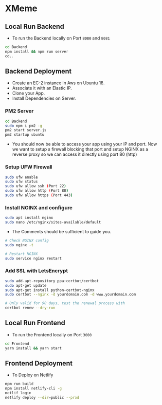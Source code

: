 # XMeme


## Local Run Backend

* To run the Backend locally on Port `8080` and `8081`

```bash
cd Backend
npm install && npm run server
cd..
```

## Backend Deployment

* Create an EC-2 instance in Aws on Ubuntu 18.
* Associate it with an Elastic IP.
* Clone your App.
* Install Dependencies on Server.

### PM2 Server

```bash
cd Backend
sudo npm i pm2 -g
pm2 start server.js
pm2 startup ubuntu
```

* You should now be able to access your app using your IP and port. Now we want to setup a firewall blocking that port and setup NGINX as a reverse proxy so we can access it directly using port 80 (http)

### Setup UFW Firewall

```bash
sudo ufw enable
sudo ufw status
sudo ufw allow ssh (Port 22)
sudo ufw allow http (Port 80)
sudo ufw allow https (Port 443)
```

### Install NGINX and configure

```bash
sudo apt install nginx
sudo nano /etc/nginx/sites-available/default
```

* The Comments should be sufficient to guide you.

```bash
# Check NGINX config
sudo nginx -t

# Restart NGINX
sudo service nginx restart
```

### Add SSL with LetsEncrypt

```bash
sudo add-apt-repository ppa:certbot/certbot
sudo apt-get update
sudo apt-get install python-certbot-nginx
sudo certbot --nginx -d yourdomain.com -d www.yourdomain.com

# Only valid for 90 days, test the renewal process with
certbot renew --dry-run
```

## Local Run Frontend

* To run the Frontend locally on Port `3000`

```bash
cd Frontend
yarn install && yarn start
```

## Frontend Deployment

* To Deploy on Netlify

```bash
npm run build
npm install netlify-cli -g
netlif login
netlify deploy --dir=public --prod
```




